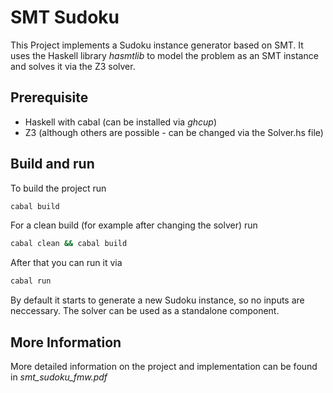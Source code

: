 # SMT Sudoku
This Project implements a Sudoku instance generator based on SMT. It uses the Haskell library *hasmtlib* to model the problem as an SMT instance and solves it via the Z3 solver.

## Prerequisite
- Haskell with cabal (can be installed via *ghcup*)
- Z3 (although others are possible - can be changed via the Solver.hs file)

## Build and run
To build the project run
```` bash
cabal build
````
For a clean build (for example after changing the solver) run
```` bash
cabal clean && cabal build
````
After that you can run it via
```` bash
cabal run
````
By default it starts to generate a new Sudoku instance, so no inputs are neccessary. The solver can be used as a standalone component.

## More Information
More detailed information on the project and implementation can be found in *smt_sudoku_fmw.pdf*
